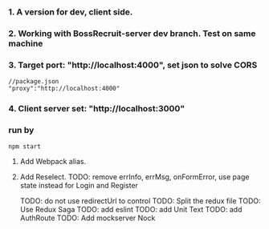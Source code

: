 ### 1. A version for dev, **client side**.
### 2. Working with BossRecruit-server dev branch. Test on same machine
### 3. Target port: "http://localhost:4000", set json to solve CORS
    //package.json
    "proxy":"http://localhost:4000"
### 4. Client server set: "http://localhost:3000"

### run by
    npm start

1. Add Webpack alias. 
2. Add Reselect.
   TODO: remove errInfo, errMsg, onFormError, use page state instead for Login and Register

   TODO: do not use redirectUrl to control
   TODO: Split the redux file
   TODO: Use Redux Saga
   TODO: add eslint
   TODO: add Unit Text
   TODO: add AuthRoute
   TODO: Add mockserver Nock